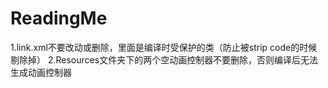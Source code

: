# ReadingMe
1.link.xml不要改动或删除，里面是编译时受保护的类（防止被strip code的时候剔除掉）
2.Resources文件夹下的两个空动画控制器不要删除，否则编译后无法生成动画控制器
